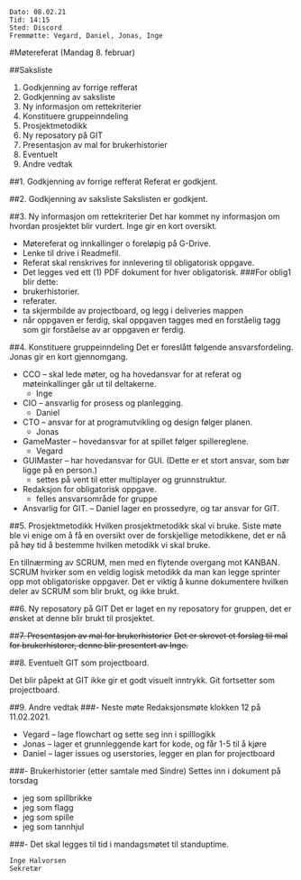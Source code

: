     Dato: 08.02.21
    Tid: 14:15
    Sted: Discord
    Fremmøtte: Vegard, Daniel, Jonas, Inge
    
#Møtereferat (Mandag 8. februar)

##Saksliste
1. Godkjenning av forrige refferat
2. Godkjenning av saksliste
3. Ny informasjon om rettekriterier
4. Konstituere gruppeinndeling
5. Prosjektmetodikk
6. Ny reposatory på GIT
7. Presentasjon av mal for brukerhistorier
8. Eventuelt
9. Andre vedtak

##1. Godkjenning av forrige refferat
Referat er godkjent.

##2. Godkjenning av saksliste
Sakslisten er godkjent.

##3. Ny informasjon om rettekriterier
Det har kommet ny informasjon om hvordan prosjektet blir vurdert. Inge gir en kort oversikt.
- Møtereferat og innkallinger o foreløpig på G-Drive.
- Lenke til drive i Readmefil.
- Referat skal renskrives for innlevering til obligatorisk oppgave.
- Det legges ved ett (1) PDF dokument for hver obligatorisk.
###For oblig1 blir dette:
- brukerhistorier.
- referater.
- ta skjermbilde av projectboard, og legg i deliveries mappen
- når oppgaven er ferdig, skal oppgaven tagges med en forståelig tagg som gir forståelse av ar
oppgaven er ferdig.

##4. Konstituere gruppeinndeling
Det er foreslått følgende ansvarsfordeling. Jonas gir en kort gjennomgang.

- CCO – skal lede møter, og ha hovedansvar for at referat og møteinkallinger går ut til
deltakerne. 
    - Inge
- CIO – ansvarlig for prosess og planlegging. 
    - Daniel
- CTO – ansvar for at programutvikling og design følger planen. 
    - Jonas
- GameMaster – hovedansvar for at spillet følger spillereglene. 
    - Vegard
- GUIMaster – har hovedansvar for GUI. (Dette er et stort ansvar, som bør ligge på en
person.) 
    - settes på vent til etter multiplayer og grunnstruktur.
- Redaksjon for obligatorisk oppgave.
    - felles ansvarsområde for gruppe
- Ansvarlig for GIT.
    – Daniel lager en prossedyre, og tar ansvar for GIT.

##5. Prosjektmetodikk
Hvilken prosjektmetodikk skal vi bruke. Siste møte ble vi enige om å få en oversikt over de
forskjellige metodikkene, det er nå på høy tid å bestemme hvilken metodikk vi skal bruke.

En tillnærming av SCRUM, men med en flytende overgang mot KANBAN. SCRUM hvirker som
en veldig logisk metodikk da man kan legge sprinter opp mot obligatoriske oppgaver. Det er viktig
å kunne dokumentere hvilken deler av SCRUM som blir brukt, og ikke brukt.

##6. Ny reposatory på GIT
Det er laget en ny reposatory for gruppen, det er ønsket at denne blir brukt til prosjektet.

##~~7. Presentasjon av mal for brukerhistorier~~
~~Det er skrevet et forslag til mal for brukerhistorer, denne blir presentert av Inge.~~

##8. Eventuelt
GIT som projectboard.

Det blir påpekt at GIT ikke gir et godt visuelt inntrykk. Git fortsetter som projectboard.

##9. Andre vedtak
###- Neste møte
Redaksjonsmøte klokken 12 på 11.02.2021.

- Vegard – lage flowchart og sette seg inn i spilllogikk
- Jonas – lager et grunnleggende kart for kode, og får 1-5 til å kjøre
- Daniel – lager issues og userstories, legger en plan for projectboard
    
###- Brukerhistorier (etter samtale med Sindre)
Settes inn i dokument på torsdag
- jeg som spillbrikke
- jeg som flagg
- jeg som spille
- jeg som tannhjul

###- Det skal legges til tid i mandagsmøtet til standuptime.

    Inge Halvorsen
    Sekretær